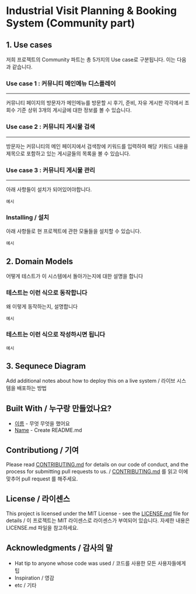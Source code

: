 # Industrial Visit Planning & Booking System (Community part)

## 1. Use cases
저희 프로젝트의 Community 파트는 총 5가지의 Use case로 구분됩니다. 이는 다음과 같습니다.

### Use case 1 : 커뮤니티 메인메뉴 디스플레이
***
  커뮤니티 페이지의 방문자가 메인메뉴를 방문할 시 후기, 준비, 자유 게시판 각각에서 조회수 기준 상위 3개의
  게시글에 대한 정보를 볼 수 있습니다. 

### Use case 2 : 커뮤니티 게시물 검색
***
  방문자는 커뮤니티의 메인 페이지에서 검색창에 키워드를 입력하여 해당 키워드 내용을 제목으로 포함하고 있는
  게시글들의 목록을 볼 수 있습니다.

### Use case 3 : 커뮤니티 게시물 관리
***
  아래 사항들이 설치가 되어있어야합니다.

```
예시
```

### Installing / 설치

아래 사항들로 현 프로젝트에 관한 모듈들을 설치할 수 있습니다.

```
예시
```

## 2. Domain Models

어떻게 테스트가 이 시스템에서 돌아가는지에 대한 설명을 합니다

### 테스트는 이런 식으로 동작합니다

왜 이렇게 동작하는지, 설명합니다

```
예시
```

### 테스트는 이런 식으로 작성하시면 됩니다

```
예시
```

## 3. Sequnece Diagram

Add additional notes about how to deploy this on a live system / 라이브 시스템을 배포하는 방법

## Built With / 누구랑 만들었나요?

* [이름](링크) - 무엇 무엇을 했어요
* [Name](Link) - Create README.md

## Contributiong / 기여

Please read [CONTRIBUTING.md](https://gist.github.com/PurpleBooth/b24679402957c63ec426) for details on our code of conduct, and the process for submitting pull requests to us. / [CONTRIBUTING.md](https://gist.github.com/PurpleBooth/b24679402957c63ec426) 를 읽고 이에 맞추어 pull request 를 해주세요.

## License / 라이센스

This project is licensed under the MIT License - see the [LICENSE.md](https://gist.github.com/PurpleBooth/LICENSE.md) file for details / 이 프로젝트는 MIT 라이센스로 라이센스가 부여되어 있습니다. 자세한 내용은 LICENSE.md 파일을 참고하세요.

## Acknowledgments / 감사의 말

* Hat tip to anyone whose code was used / 코드를 사용한 모든 사용자들에게 팁
* Inspiration / 영감
* etc / 기타
